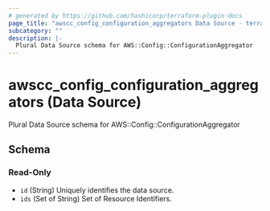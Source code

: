 ```yaml
---
# generated by https://github.com/hashicorp/terraform-plugin-docs
page_title: "awscc_config_configuration_aggregators Data Source - terraform-provider-awscc"
subcategory: ""
description: |-
  Plural Data Source schema for AWS::Config::ConfigurationAggregator
---
```


# awscc_config_configuration_aggregators (Data Source)

Plural Data Source schema for AWS::Config::ConfigurationAggregator



<!-- schema generated by tfplugindocs -->
## Schema

### Read-Only

- `id` (String) Uniquely identifies the data source.
- `ids` (Set of String) Set of Resource Identifiers.


